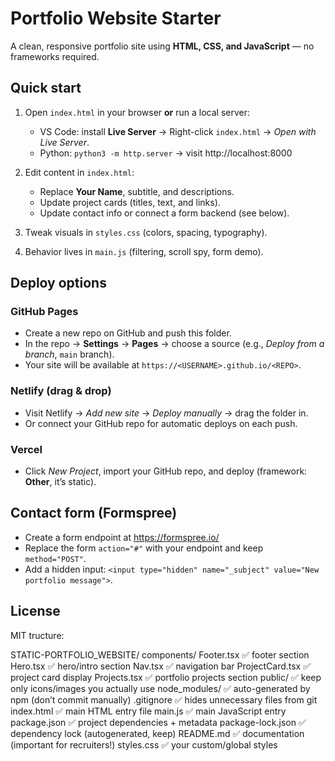 # Portfolio Website Starter

A clean, responsive portfolio site using **HTML, CSS, and JavaScript** — no frameworks required.

## Quick start

1. Open `index.html` in your browser **or** run a local server:
   - VS Code: install **Live Server** → Right-click `index.html` → *Open with Live Server*.
   - Python: `python3 -m http.server` → visit http://localhost:8000

2. Edit content in `index.html`:
   - Replace **Your Name**, subtitle, and descriptions.
   - Update project cards (titles, text, and links).
   - Update contact info or connect a form backend (see below).

3. Tweak visuals in `styles.css` (colors, spacing, typography).

4. Behavior lives in `main.js` (filtering, scroll spy, form demo).

## Deploy options

### GitHub Pages
- Create a new repo on GitHub and push this folder.
- In the repo → **Settings** → **Pages** → choose a source (e.g., *Deploy from a branch*, `main` branch).
- Your site will be available at `https://<USERNAME>.github.io/<REPO>`.

### Netlify (drag & drop)
- Visit Netlify → *Add new site* → *Deploy manually* → drag the folder in.
- Or connect your GitHub repo for automatic deploys on each push.

### Vercel
- Click *New Project*, import your GitHub repo, and deploy (framework: **Other**, it’s static).

## Contact form (Formspree)
- Create a form endpoint at https://formspree.io/
- Replace the form `action="#"` with your endpoint and keep `method="POST"`.
- Add a hidden input: `<input type="hidden" name="_subject" value="New portfolio message">`.

## License
MIT
tructure:


STATIC-PORTFOLIO_WEBSITE/
  components/
    Footer.tsx        ✅ footer section
    Hero.tsx          ✅ hero/intro section
    Nav.tsx           ✅ navigation bar
    ProjectCard.tsx   ✅ project card display
    Projects.tsx      ✅ portfolio projects section
  public/             ✅ keep only icons/images you actually use
  node_modules/       ✅ auto-generated by npm (don’t commit manually)
  .gitignore          ✅ hides unnecessary files from git
  index.html          ✅ main HTML entry file
  main.js             ✅ main JavaScript entry
  package.json        ✅ project dependencies + metadata
  package-lock.json   ✅ dependency lock (autogenerated, keep)
  README.md           ✅ documentation (important for recruiters!)
  styles.css          ✅ your custom/global styles
